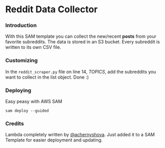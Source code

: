 # Reddit Data Collector
### Introduction
With this SAM template you can collect the new/recent **posts** from your favorite subreddits. The data is stored in an S3 bucket. Every subreddit is written to its own CSV file. 

### Customizing
In the ```reddit_scraper.py``` file on line 14, *TOPICS*, add the subreddits you want to collect in the list object. 
Done :) 

### Deploying
Easy peasy with AWS SAM
```
sam deploy --guided
```

### Credits
Lambda completely written by [@achernyshova]( https://github.com/achernyshova/Reddit-NLP-Classification ). Just added it to a SAM Template for easier deployment and updating. 